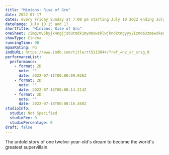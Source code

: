 ```yaml
---
title: "Minions: Rise of Gru"
date: 2022-07-17
dates: every Friday Sunday at 7:00 pm starting July 10 2022 ending July 17 2022
dateRange: July 10 15 and 17
shortTitle: "Minions: Rise of Gru"
oneSheet: /img/mv5byjk4ngjjzdutmdk1my00owzklwjkndktngyyy2izmda3zmewxkeyxkfqcgdeqxvymtkxnjuynq-._v1_.jpg
showType: Cinema
runningTime: 90
mpaaRating: PG
imdbURL: https://www.imdb.com/title/tt5113044/?ref_=nv_sr_srsg_0
performanceList:
  performance:
    - format: 2D
      note: ""
      date: 2022-07-11T00:00:09.926Z
    - format: 2D
      note: ""
      date: 2022-07-16T00:00:14.214Z
    - format: 2D
      note: ""
      date: 2022-07-18T00:00:16.368Z
studioInfo:
  studio: Not Specified
  studioFee: 0
  studioPercentage: 0
draft: false
---
```

The untold story of one twelve-year-old's dream to become the world's greatest supervillain.
